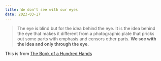 ```yaml
---
title: We don't see with our eyes
date: 2023-03-17
---
```


> The eye is blind but for the idea behind the eye. It is the idea behind the eye that makes it different from a photographic plate that pricks out some parts with emphasis and censors other parts. **We see with the idea and only through the eye**.


This is from [The Book of a Hundred Hands](https://www.worldcat.org/title/227380)
